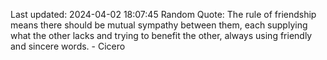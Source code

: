Last updated: 2024-04-02 18:07:45
Random Quote: The rule of friendship means there should be mutual sympathy between them, each supplying what the other lacks and trying to benefit the other, always using friendly and sincere words. - Cicero